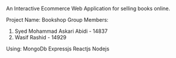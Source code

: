 An Interactive Ecommerce Web Application for selling books online.

Project Name: Bookshop
Group Members:
1. Syed Mohammad Askari Abidi - 14837
2. Wasif Rashid - 14929

Using:
MongoDb
Expressjs
Reactjs
Nodejs 
